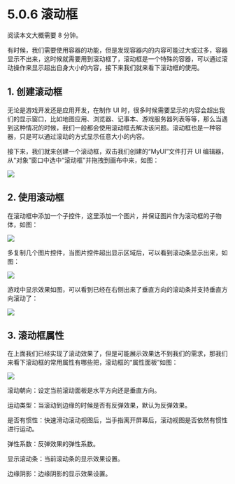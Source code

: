 # 5.0.6 滚动框

阅读本文大概需要 8 分钟。

有时候，我们需要使用容器的功能，但是发现容器内的内容可能过大或过多，容器显示不出来，这时候就需要用到滚动框了，滚动框是一个特殊的容器，可以通过滚动操作来显示超出自身大小的内容，接下来我们就来看下滚动框的使用。

## 1. 创建滚动框

无论是游戏开发还是应用开发，在制作 UI 时，很多时候需要显示的内容会超出我们的显示窗口，比如地图应用、浏览器、记事本、游戏服务器列表等等，那么当遇到这种情况的时候，我们一般都会使用滚动框去解决该问题。滚动框也是一种容器，只是可以通过滚动的方式显示任意大小的内容。

接下来，我们就来创建一个滚动框，双击我们创建的“MyUI”文件打开 UI 编辑器，从“对象”窗口中选中“滚动框”并拖拽到画布中来，如图：

![](https://wstatic-a1.233leyuan.com/productdocs/static/boxcnT85BJ018kOGAjXZ1pJRTPe.png)

## 2. 使用滚动框

在滚动框中添加一个子控件，这里添加一个图片，并保证图片作为滚动框的子物体，如图：

![](https://wstatic-a1.233leyuan.com/productdocs/static/boxcn3JyBaMuMJbOKupSiXtXNyg.png)

多复制几个图片控件，当图片控件超出显示区域后，可以看到滚动条显示出来，如图：

![](https://wstatic-a1.233leyuan.com/productdocs/static/boxcnAY1gtqCVyzT2umQWz4aYkf.gif)

游戏中显示效果如图，可以看到已经在右侧出来了垂直方向的滚动条并支持垂直方向滚动了：

![](https://wstatic-a1.233leyuan.com/productdocs/static/boxcnkpGMtQJnHattrm7DVQTc6c.gif)

## 3. 滚动框属性

在上面我们已经实现了滚动效果了，但是可能展示效果达不到我们的需求，那我们来看下滚动框的常用属性有哪些把，滚动框的“属性面板”如图：

![](https://wstatic-a1.233leyuan.com/productdocs/static/boxcn5ESzyJoHiG2DMu4GEJRz7f.png)

滚动朝向：设定当前滚动面板是水平方向还是垂直方向。

运动类型：当滚动到边缘的时候是否有反弹效果，默认为反弹效果。

是否有惯性：快速滑动滚动视图后，当手指离开屏幕后，滚动视图是否依然有惯性进行运动。

弹性系数：反弹效果的弹性系数。

显示滚动条：当前滚动条的显示效果设置。

边缘阴影：边缘阴影的显示效果设置。
